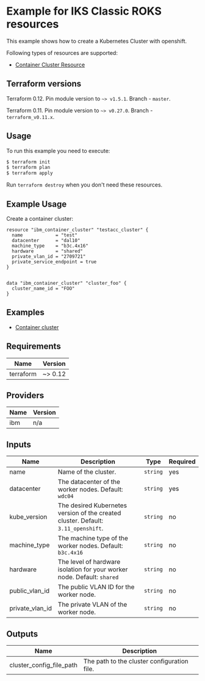 # Example for IKS Classic ROKS resources

This example shows how to create a Kubernetes Cluster with openshift.

Following types of resources are supported:

* [ Container Cluster Resource](https://cloud.ibm.com/docs/terraform?topic=terraform-container-resources)


## Terraform versions

Terraform 0.12. Pin module version to `~> v1.5.1`. Branch - `master`.

Terraform 0.11. Pin module version to `~> v0.27.0`. Branch - `terraform_v0.11.x`.

## Usage

To run this example you need to execute:

```bash
$ terraform init
$ terraform plan
$ terraform apply
```

Run `terraform destroy` when you don't need these resources.

## Example Usage

Create a container cluster:

```hcl
resource "ibm_container_cluster" "testacc_cluster" {
  name            = "test"
  datacenter      = "dal10"
  machine_type    = "b3c.4x16"
  hardware        = "shared"
  private_vlan_id = "2709721"
  private_service_endpoint = true
}
```

```hcl

data "ibm_container_cluster" "cluster_foo" {
  cluster_name_id = "FOO"
}

```

## Examples

* [ Container cluster ](https://github.com/Mavrickk3/terraform-provider-ibm/tree/master/examples/ibm-iks-openshift)

<!-- BEGINNING OF PRE-COMMIT-TERRAFORM DOCS HOOK -->
## Requirements

| Name | Version |
|------|---------|
| terraform | ~> 0.12 |

## Providers

| Name | Version |
|------|---------|
| ibm | n/a |

## Inputs

| Name | Description | Type | Required |
|------|-------------|------|---------|
| name | Name of the cluster. | `string` | yes |
| datacenter | The datacenter of the worker nodes. Default: `wdc04`| `string` | yes |
| kube\_version | The desired Kubernetes version of the created cluster. Default: `3.11_openshift`. | `string` | no |
| machine\_type | The machine type of the worker nodes. Default: `b3c.4x16`| `string` | no |
| hardware | The level of hardware isolation for your worker node. Default: `shared` | `string` | no |
| public\_vlan_id | The public VLAN ID for the worker node. | `string` | no |
| private\_vlan_id | The private VLAN of the worker node. | `string` | no |


## Outputs

| Name | Description |
|------|-------------|
| cluster\_config\_file\_path | The path to the cluster configuration file. |

<!-- END OF PRE-COMMIT-TERRAFORM DOCS HOOK -->

